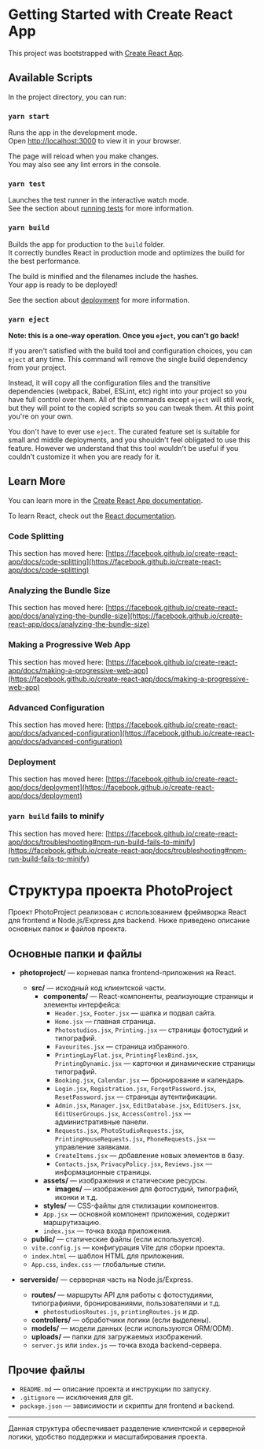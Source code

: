 # Getting Started with Create React App

This project was bootstrapped with [Create React App](https://github.com/facebook/create-react-app).

## Available Scripts

In the project directory, you can run:

### `yarn start`

Runs the app in the development mode.\
Open [http://localhost:3000](http://localhost:3000) to view it in your browser.

The page will reload when you make changes.\
You may also see any lint errors in the console.

### `yarn test`

Launches the test runner in the interactive watch mode.\
See the section about [running tests](https://facebook.github.io/create-react-app/docs/running-tests) for more information.

### `yarn build`

Builds the app for production to the `build` folder.\
It correctly bundles React in production mode and optimizes the build for the best performance.

The build is minified and the filenames include the hashes.\
Your app is ready to be deployed!

See the section about [deployment](https://facebook.github.io/create-react-app/docs/deployment) for more information.

### `yarn eject`

**Note: this is a one-way operation. Once you `eject`, you can't go back!**

If you aren't satisfied with the build tool and configuration choices, you can `eject` at any time. This command will remove the single build dependency from your project.

Instead, it will copy all the configuration files and the transitive dependencies (webpack, Babel, ESLint, etc) right into your project so you have full control over them. All of the commands except `eject` will still work, but they will point to the copied scripts so you can tweak them. At this point you're on your own.

You don't have to ever use `eject`. The curated feature set is suitable for small and middle deployments, and you shouldn't feel obligated to use this feature. However we understand that this tool wouldn't be useful if you couldn't customize it when you are ready for it.

## Learn More

You can learn more in the [Create React App documentation](https://facebook.github.io/create-react-app/docs/getting-started).

To learn React, check out the [React documentation](https://reactjs.org/).

### Code Splitting

This section has moved here: [https://facebook.github.io/create-react-app/docs/code-splitting](https://facebook.github.io/create-react-app/docs/code-splitting)

### Analyzing the Bundle Size

This section has moved here: [https://facebook.github.io/create-react-app/docs/analyzing-the-bundle-size](https://facebook.github.io/create-react-app/docs/analyzing-the-bundle-size)

### Making a Progressive Web App

This section has moved here: [https://facebook.github.io/create-react-app/docs/making-a-progressive-web-app](https://facebook.github.io/create-react-app/docs/making-a-progressive-web-app)

### Advanced Configuration

This section has moved here: [https://facebook.github.io/create-react-app/docs/advanced-configuration](https://facebook.github.io/create-react-app/docs/advanced-configuration)

### Deployment

This section has moved here: [https://facebook.github.io/create-react-app/docs/deployment](https://facebook.github.io/create-react-app/docs/deployment)

### `yarn build` fails to minify

This section has moved here: [https://facebook.github.io/create-react-app/docs/troubleshooting#npm-run-build-fails-to-minify](https://facebook.github.io/create-react-app/docs/troubleshooting#npm-run-build-fails-to-minify)

# Структура проекта PhotoProject

Проект PhotoProject реализован с использованием фреймворка React для frontend и Node.js/Express для backend. Ниже приведено описание основных папок и файлов проекта.

## Основные папки и файлы

- **photoproject/** — корневая папка frontend-приложения на React.
  - **src/** — исходный код клиентской части.
    - **components/** — React-компоненты, реализующие страницы и элементы интерфейса:
      - `Header.jsx`, `Footer.jsx` — шапка и подвал сайта.
      - `Home.jsx` — главная страница.
      - `Photostudios.jsx`, `Printing.jsx` — страницы фотостудий и типографий.
      - `Favourites.jsx` — страница избранного.
      - `PrintingLayFlat.jsx`, `PrintingFlexBind.jsx`, `PrintingDynamic.jsx` — карточки и динамические страницы типографий.
      - `Booking.jsx`, `Calendar.jsx` — бронирование и календарь.
      - `Login.jsx`, `Registration.jsx`, `ForgotPassword.jsx`, `ResetPassword.jsx` — страницы аутентификации.
      - `Admin.jsx`, `Manager.jsx`, `EditDatabase.jsx`, `EditUsers.jsx`, `EditUserGroups.jsx`, `AccessControl.jsx` — административные панели.
      - `Requests.jsx`, `PhotoStudioRequests.jsx`, `PrintingHouseRequests.jsx`, `PhoneRequests.jsx` — управление заявками.
      - `CreateItems.jsx` — добавление новых элементов в базу.
      - `Contacts.jsx`, `PrivacyPolicy.jsx`, `Reviews.jsx` — информационные страницы.
    - **assets/** — изображения и статические ресурсы.
      - **images/** — изображения для фотостудий, типографий, иконки и т.д.
    - **styles/** — CSS-файлы для стилизации компонентов.
    - `App.jsx` — основной компонент приложения, содержит маршрутизацию.
    - `index.jsx` — точка входа приложения.
  - **public/** — статические файлы (если используется).
  - `vite.config.js` — конфигурация Vite для сборки проекта.
  - `index.html` — шаблон HTML для приложения.
  - `App.css`, `index.css` — глобальные стили.

- **serverside/** — серверная часть на Node.js/Express.
  - **routes/** — маршруты API для работы с фотостудиями, типографиями, бронированиями, пользователями и т.д.
    - `photostudiosRoutes.js`, `printingRoutes.js` и др.
  - **controllers/** — обработчики логики (если выделены).
  - **models/** — модели данных (если используются ORM/ODM).
  - **uploads/** — папки для загружаемых изображений.
  - `server.js` или `index.js` — точка входа backend-сервера.

## Прочие файлы

- `README.md` — описание проекта и инструкции по запуску.
- `.gitignore` — исключения для git.
- `package.json` — зависимости и скрипты для frontend и backend.

---

Данная структура обеспечивает разделение клиентской и серверной логики, удобство поддержки и масштабирования проекта.
